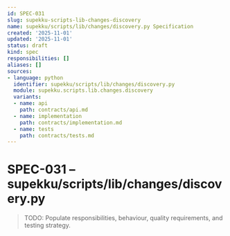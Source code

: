 ```yaml
---
id: SPEC-031
slug: supekku-scripts-lib-changes-discovery
name: supekku/scripts/lib/changes/discovery.py Specification
created: '2025-11-01'
updated: '2025-11-01'
status: draft
kind: spec
responsibilities: []
aliases: []
sources:
- language: python
  identifier: supekku/scripts/lib/changes/discovery.py
  module: supekku.scripts.lib.changes.discovery
  variants:
  - name: api
    path: contracts/api.md
  - name: implementation
    path: contracts/implementation.md
  - name: tests
    path: contracts/tests.md
---
```


# SPEC-031 – supekku/scripts/lib/changes/discovery.py

> TODO: Populate responsibilities, behaviour, quality requirements, and testing strategy.
